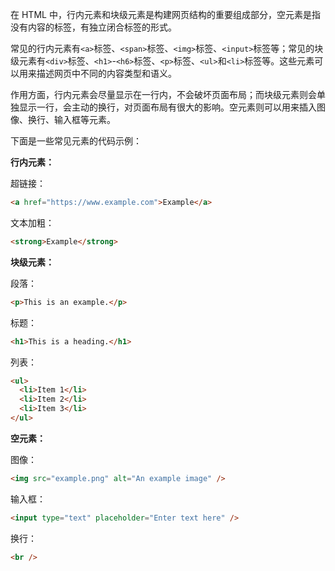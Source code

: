 在 HTML 中，行内元素和块级元素是构建网页结构的重要组成部分，空元素是指没有内容的标签，有独立闭合标签的形式。

常见的行内元素有`<a>`标签、`<span>`标签、`<img>`标签、`<input>`标签等；常见的块级元素有`<div>`标签、`<h1>`-`<h6>`标签、`<p>`标签、`<ul>`和`<li>`标签等。这些元素可以用来描述网页中不同的内容类型和语义。

作用方面，行内元素会尽量显示在一行内，不会破坏页面布局；而块级元素则会单独显示一行，会主动的换行，对页面布局有很大的影响。空元素则可以用来插入图像、换行、输入框等元素。

下面是一些常见元素的代码示例：

**行内元素：**

超链接：

```html
<a href="https://www.example.com">Example</a>
```

文本加粗：

```html
<strong>Example</strong>
```

**块级元素：**

段落：

```html
<p>This is an example.</p>
```

标题：

```html
<h1>This is a heading.</h1>
```

列表：

```html
<ul>
  <li>Item 1</li>
  <li>Item 2</li>
  <li>Item 3</li>
</ul>
```

**空元素：**

图像：

```html
<img src="example.png" alt="An example image" />
```

输入框：

```html
<input type="text" placeholder="Enter text here" />
```

换行：

```html
<br />
```
